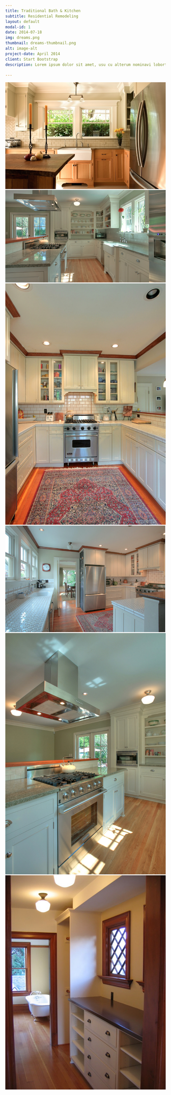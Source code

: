 ```yaml
---
title: Traditional Bath & Kitchen
subtitle: Residential Remodeling
layout: default
modal-id: 1
date: 2014-07-18
img: dreams.png
thumbnail: dreams-thumbnail.png
alt: image-alt
project-date: April 2014
client: Start Bootstrap
description: Lorem ipsum dolor sit amet, usu cu alterum nominavi lobortis. At duo novum diceret. Tantas apeirian vix et, usu sanctus postulant inciderint ut, populo diceret necessitatibus in vim. Cu eum dicam feugiat noluisse.

---
```


<img src="img/portfolio/traditional-bath-kitchen/2.png" class="img-responsive img-centered" alt="{{ post.alt }}">
<img src="img/portfolio/traditional-bath-kitchen/3.png" class="img-responsive img-centered" alt="{{ post.alt }}">
<img src="img/portfolio/traditional-bath-kitchen/4.png" class="img-responsive img-centered" alt="{{ post.alt }}">
<img src="img/portfolio/traditional-bath-kitchen/5.png" class="img-responsive img-centered" alt="{{ post.alt }}">
<img src="img/portfolio/traditional-bath-kitchen/6.png" class="img-responsive img-centered" alt="{{ post.alt }}">
<img src="img/portfolio/traditional-bath-kitchen/7.png" class="img-responsive img-centered" alt="{{ post.alt }}">